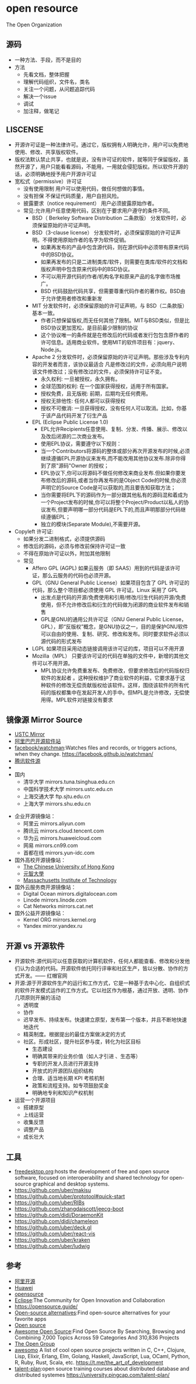 # open resource

The Open Organization

## 源码

* 一种方法、手段，而不是目的
* 方法
  - 先看文档，整体把握
  - 理解代码组织，文件名，类名
  - 关注一个问题，从问题追踪代码
  - 解决一个issue
  - 调试
  - 加注释，做笔记

## LISCENSE

* 开源许可证是一种法律许可。通过它，版权拥有人明确允许，用户可以免费地使用、修改、共享版权软件。
* 版权法默认禁止共享，也就是说，没有许可证的软件，就等同于保留版权，虽然开源了，用户只能看看源码，不能用，一用就会侵犯版权。所以软件开源的话，必须明确地授予用户开源许可证
* 宽松式（permissive）许可证
  - 没有使用限制 用户可以使用代码，做任何想做的事情。
  - 没有担保 不保证代码质量，用户自担风险。
  - 披露要求（notice requirement） 用户必须披露原始作者。
  - 常见:允许用户任意使用代码，区别在于要求用户遵守的条件不同。
    + BSD（ Berkeley Software Distribution 二条款版） 分发软件时，必须保留原始的许可证声明。
    + BSD（3-clause license） 分发软件时，必须保留原始的许可证声明。不得使用原始作者的名字为软件促销。
      * 如果再发布的产品中包含源代码，则在源代码中必须带有原来代码中的BSD协议。
      * 如果再发布的只是二进制类库/软件，则需要在类库/软件的文档和版权声明中包含原来代码中的BSD协议。
      * 不可以用开源代码的作者/机构名字和原来产品的名字做市场推广。
      * BSD 代码鼓励代码共享，但需要尊重代码作者的著作权。BSD由于允许使用者修改和重新发
    + MIT 分发软件时，必须保留原始的许可证声明，与 BSD（二条款版）基本一致。
      * 作者只想保留版权,而无任何其他了限制。MIT与BSD类似，但是比BSD协议更加宽松，是目前最少限制的协议
      * 这个协议唯一的条件就是在修改后的代码或者发行包包含原作者的许可信息。适用商业软件。使用MIT的软件项目有：jquery、Node.js。
    + Apache 2 分发软件时，必须保留原始的许可证声明。那些涉及专利内容的开发者而言，该协议最适合 凡是修改过的文件，必须向用户说明该文件修改过；没有修改过的文件，必须保持许可证不变。
      * 永久权利: 一旦被授权，永久拥有。
      * 全球范围的权利: 在一个国家获得授权，适用于所有国家。
      * 授权免费，且无版税: 前期，后期均无任何费用。
      * 授权无排他性: 任何人都可以获得授权
      * 授权不可撤消: 一旦获得授权，没有任何人可以取消。比如，你基于该产品代码开发了衍生产品
    + EPL (Eclipse Public License 1.0)
      * EPL允许Recipients任意使用、复制、分发、传播、展示、修改以及改后闭源的二次商业发布。
      * 使用EPL协议，需要遵守以下规则：
      * 当一个Contributors将源码的整体或部分再次开源发布的时候,必须继续遵循EPL开源协议来发布,而不能改用其他协议发布.除非你得到了原"源码"Owner 的授权；
      * EPL协议下,你可以将源码不做任何修改来商业发布.但如果你要发布修改后的源码,或者当你再发布的是Object Code的时候,你必须声明它的Source Code是可以获取的,而且要告知获取方法；
      * 当你需要将EPL下的源码作为一部分跟其他私有的源码混和着成为一个Project发布的时候,你可以将整个Project/Product以私人的协议发布,但要声明哪一部分代码是EPL下的,而且声明那部分代码继续遵循EPL；
      * 独立的模块(Separate Module),不需要开源。
* Copyleft 许可证:
  - 如果分发二进制格式，必须提供源码
  - 修改后的源码，必须与修改前保持许可证一致
  - 不得在原始许可证以外，附加其他限制
  - 常见
    + Affero GPL (AGPL) 如果云服务（即 SAAS）用到的代码是该许可证，那么云服务的代码也必须开源。
    + GPL（GNU General Public License）如果项目包含了 GPL 许可证的代码，那么整个项目都必须使用 GPL 许可证。Linux 采用了 GPL
      * 出发点是代码的开源/免费使用和引用/修改/衍生代码的开源/免费使用，但不允许修改后和衍生的代码做为闭源的商业软件发布和销售
      * GPL是GNU的通用公共许可证（GNU General Public License，GPL），即“反版权”概念，是GNU协议之一，目的是保护GNU软件可以自由的使用、复制、研究、修改和发布。同时要求软件必须以源代码的形式发布
    + LGPL 如果项目采用动态链接调用该许可证的库，项目可以不用开源
    + Mozilla（MPL） 只要该许可证的代码在单独的文件中，新增的其他文件可以不用开源。
      * MPL协议允许免费重发布、免费修改，但要求修改后的代码版权归软件的发起者 。这种授权维护了商业软件的利益，它要求基于这种软件的修改无偿贡献版权给该软件。这样，围绕该软件的所有代码的版权都集中在发起开发人的手中。但MPL是允许修改，无偿使用得。MPL软件对链接没有要求

## 镜像源 Mirror Source

* [USTC Mirror](http://mirrors.ustc.edu.cn/help/index.html#)
* [阿里巴巴开源软件站](https://opsx.alibaba.com/)
* [facebook/watchman](https://github.com/facebook/watchman):Watches files and records, or triggers actions, when they change. <https://facebook.github.io/watchman/>
* [腾讯软件源](https://mirrors.cloud.tencent.com)
* [](https://bitnami.com)
* 国内
  + 清华大学  mirrors.tuna.tsinghua.edu.cn
  + 中国科学技术大学    mirrors.ustc.edu.cn
  + 上海交通大学  ftp.sjtu.edu.cn
  + 上海大学    mirrors.shu.edu.cn

- 企业开源镜像站：
  + 阿里云 mirrors.aliyun.com
  + 腾讯云 mirrors.cloud.tencent.com
  + 华为云 mirrors.huaweicloud.com
  + 网易  mirrors.cn99.com
  + 首都在线    mirrors.yun-idc.com
- 国外高校开源镜像站：
  + [The Chinese University of Hong Kong](ftp.cuhk.edu.hk)
  + [元智大學](ftp.yzu.edu.tw)
  + [Massachusetts Institute of Technology](mirrors.mit.edu)
- 国外云服务商开源镜像站：
  + Digital Ocean   mirrors.digitalocean.com
  + Linode  mirrors.linode.com
  + Cat Networks    mirrors.cat.net
- 国外公益开源镜像站：
  + Kernel ORG  mirrors.kernel.org
  + Yandex  mirror.yandex.ru

## 开源 vs 开源软件

* 开源软件:源代码可以任意获取的计算机软件，任何人都能查看、修改和分发他们认为合适的代码。开源软件依托同行评审和社区生产，皆以分散、协作的方式开发。—— 红帽官网
* 开源:源于开源软件生产的运行和工作方式，它是一种基于去中心化、自组织式的软件开发模式运作的工作方式。它以社区作为根基，通过开放、透明、协作几项原则开展的活动
  - 透明度
  - 协作
  - 迟早发布、持续发布。快速建立原型，发布第一个版本，并且不断地快速地迭代
  - 精英制度。根据提出的最佳方案做决定的方式
  - 社区。形成社区，提升社区参与度，转化为社区目标
    + 生态建设
    + 明确其带来的业务价值（如人才引进 、生态等）
    + 专职的开发人员进行开源支持
    + 开放式的开源团队组织结构
    + 合理、适当地长期 KPI 考核机制
    + 政策和流程支持。如专项鼓励奖金
    + 明确地专利和知识产权机制
* 运营一个开源项目
  - 搭建原型
  - 上线运营
  - 收集反馈
  - 调整产品
  - 成长壮大

## 工具

* [freedesktop.org](https://www.freedesktop.org/wiki/):hosts the development of free and open source software, focused on interoperability and shared technology for open-source graphical and desktop systems.
* <https://github.com/uber/makisu>
* <https://github.com/uber/prototool#quick-start>
* <https://github.com/uber/RIBs>
* <https://github.com/zhangdaiscott/jeecg-boot>
* <https://github.com/didi/DoraemonKit>
* <https://github.com/didi/chameleon>
* <https://github.com/uber/deck.gl>
* <https://github.com/uber/react-vis>
* <https://github.com/uber/kraken>
* <https://github.com/uber/ludwig>

## 参考

* [阿里开源](http://1024.yuque.com/)
* [Huawei](https://code.opensource.huaweicloud.com/home)
* [opensource](https://opensource.com/)
* [Eclipse](https://www.eclipse.org/):The Community for Open
Innovation and Collaboration
* <https://opensource.guide/>
* [Open-source alternatives](https://opensource.builders/):Find open-source alternatives for your favorite apps
* [Open source](https://www.ibm.com/developerworks/cn/opensource)
* [Awesome Open Source](https://awesomeopensource.com/):Find Open Source By Searching, Browsing and Combining 7,000 Topics Across 59 Categories And 310,836 Projects
* [The Open Group](https://www.opengroup.org/)
* [awesomo](https://github.com/lk-geimfari/awesomo) A list of cool open source projects written in C, C++, Clojure, Lisp, Elixir, Erlang, Elm, Golang, Haskell, JavaScript, Lua, OCaml, Python, R, Ruby, Rust, Scala, etc. https://t.me/the_art_of_development
* [talent-plan](https://github.com/pingcap/talent-plan):open source training courses about distributed database and distributed systemes <https://university.pingcap.com/talent-plan/>
